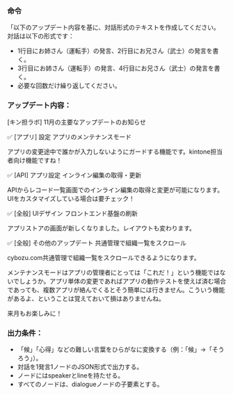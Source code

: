 
### 命令

「以下のアップデート内容を基に、対話形式のテキストを作成してください。
対話は以下の形式です：  
- 1行目にお姉さん（運転手）の発言、2行目にお兄さん（武士）の発言を書く。
- 3行目にお姉さん（運転手）の発言、4行目にお兄さん（武士）の発言を書く。
- 必要な回数だけ繰り返してください。

### アップデート内容：

[キン担ラボ] 11月の主要なアップデートのお知らせ

✅ [アプリ] 設定 アプリのメンテナンスモード

アプリの変更途中で誰かが入力しないようにガードする機能です。kintone担当者向け機能ですね！


✅ [API] アプリ設定 インライン編集の取得・更新

APIからレコード一覧画面でのインライン編集の取得と変更が可能になります。UIをカスタマイズしている場合は要チェック！


✅ [全般] UIデザイン フロントエンド基盤の刷新

アプリストアの画面が新しくなりました。レイアウトも変わります。


✅ [全般]  その他のアップデート 共通管理で組織一覧をスクロール

cybozu.com共通管理で組織一覧をスクロールできるようになります。



メンテナンスモードはアプリの管理者にとっては「これだ！」という機能ではないでしょうか。アプリ単体の変更であればアプリの動作テストを使えば済む場合であっても、複数アプリが絡んでくるとそう簡単には行きません。こういう機能があるよ、ということは覚えておいて損はありませんね。

来月もお楽しみに！



### 出力条件：
- 「候」「心得」などの難しい言葉をひらがなに変換する（例：「候」→「そうろう」）。  
- 対話を1発言1ノードのJSON形式で出力する。
- ノードにはspeakerとlineを持たせる。
- すべてのノードは、dialogueノードの子要素とする。

